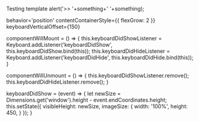 Testing template
  alert('>> '+something+' '+something);

<CheckBox style={styles.textCheckBox} title={rememberMe} checked={this.state.rememberChecked} onPress={this._checkRemember} />
behavior='position' contentContainerStyle={{ flexGrow: 2 }} keyboardVerticalOffset={150}



  componentWillMount = () => {
    this.keyboardDidShowListener = Keyboard.addListener('keyboardDidShow', this.keyboardDidShow.bind(this));
    this.keyboardDidHideListener = Keyboard.addListener('keyboardDidHide', this.keyboardDidHide.bind(this));
  }

  componentWillUnmount = () => {
    this.keyboardDidShowListener.remove();
    this.keyboardDidHideListener.remove();
  }

  keyboardDidShow = (event) => {
    let newSize = Dimensions.get('window').height - event.endCoordinates.height;
    this.setState({
      visibleHeight: newSize,
      imageSize: {
        width: '100%',
        height: 450,
      }
    });
  }